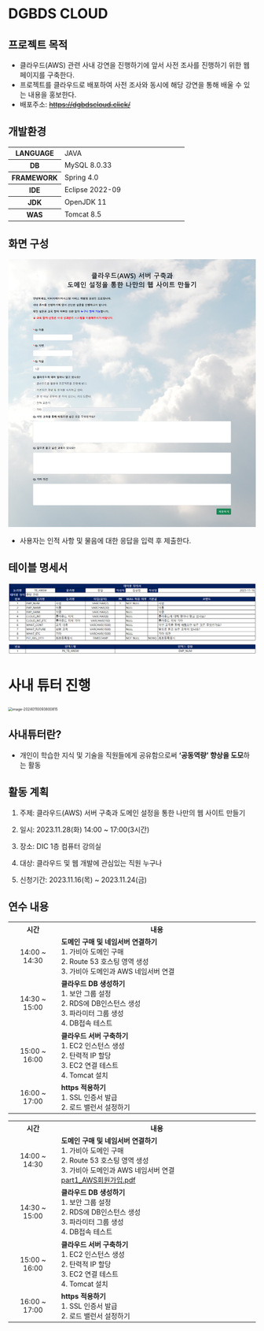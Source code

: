 # DGBDS CLOUD

## 프로젝트 목적

* 클라우드(AWS) 관련 사내 강연을 진행하기에 앞서 사전 조사를 진행하기 위한 웹 페이지를 구축한다.
* 프로젝트를 클라우드로 배포하여 사전 조사와 동시에 해당 강연을 통해 배울 수 있는 내용을 홍보한다.
* 배포주소: ~~https://dgbdscloud.click/~~



## 개발환경

<table>
	<colgroup>
        <col width="30%" style="text-align:center">
        <col width="*">
    </colgroup>    
    <tbody>
    	<tr>
            <th style="text-align:center">LANGUAGE</th>
            <td>JAVA</td>            
        </tr>
        <tr>
            <th style="text-align:center">DB</th>
            <td>MySQL 8.0.33</td>            
        </tr>
        <tr>
            <th style="text-align:center">FRAMEWORK</th>
            <td>Spring 4.0</td>            
        </tr>
        <tr>
            <th style="text-align:center">IDE</th>
            <td>Eclipse 2022-09</td>            
        </tr>
        <tr>
            <th style="text-align:center">JDK</th>
            <td>OpenJDK 11</td>            
        </tr>
        <tr>
            <th style="text-align:center">WAS</th>
            <td>Tomcat 8.5</td>            
        </tr>
	</tbody>
</table>        



## 화면 구성

<img src="./images/fullScreen.png" alt="fullScreen.png"/>

* 사용자는 인적 사항 및 물음에 대한 응답을 입력 후 제출한다.



## 테이블 명세서

<img src="./images/dbTable.png" alt="dbTable.png"/>



# 사내 튜터 진행

<img src="../../images/README/image-20240110093800815.png" alt="image-20240110093800815" style="zoom: 50%;" />

 

## 사내튜터란?

* 개인이 학습한 지식 및 기술을 직원들에게 공유함으로써 **‘공동역량’ 향상을 도모**하는 활동

 

## 활동 계획

1. 주제: 클라우드(AWS) 서버 구축과 도메인 설정을 통한 나만의 웹 사이트 만들기

2. 일시: 2023.11.28(화) 14:00 ~ 17:00(3시간)

3. 장소: DIC 1층 컴퓨터 강의실

4. 대상: 클라우드 및 웹 개발에 관심있는 직원 누구나

5. 신청기간: 2023.11.16(목) ~ 2023.11.24(금)

 

## 연수 내용

<table>
    <colgroup>
        <col width="20%">
        <col width="*">
    </colgroup>    
    <tbody>
        <tr>
            <th style="text-align:center">시간</th>         
            <th style="text-align:center">내용</th>
        </tr>
        <tr>
            <td style="text-align:center">14:00 ~ 14:30</td>
            <td style="text-align:left">
                <b>도메인 구매 및 네임서버  연결하기</b>  <br />
                1.    가비아 도메인 구매  <br />
                2.    Route 53 호스팅 영역 생성  <br />
                3.    가비아 도메인과 AWS 네임서버 연결
            </td>
        </tr>
        <tr>
            <td style="text-align:center">14:30 ~ 15:00</td>
            <td style="text-align:left">
                <b>클라우드 DB 생성하기</b>  <br />
                1.	보안 그룹 설정  <br />
                2.	RDS에 DB인스턴스 생성  <br />
                3.	파라미터 그룹 생성  <br />
                4.	DB접속 테스트
            </td>
        </tr>
        <tr>
            <td style="text-align:center">15:00 ~ 16:00</td>
            <td style="text-align:left">
                <b>클라우드 서버 구축하기</b>  <br />
                1.	EC2 인스턴스 생성  <br />
                2.	탄력적 IP 할당  <br />
                3.	EC2 연결 테스트  <br />
                4.	Tomcat 설치
            </td>
        </tr>    
        <tr>
            <td style="text-align:center">16:00 ~ 17:00</td>
            <td style="text-align:left">
                <b>https 적용하기</b>  <br />
                1.	SSL 인증서 발급  <br />
                2.	로드 밸런서 설정하기
            </td>
        </tr>         
    </tbody>
</table>





<table>
    <colgroup>
        <col width="20%">
        <col width="*">
    </colgroup>    
    <tbody>
        <tr>
            <th style="text-align:center">시간</th>         
            <th style="text-align:center">내용</th>
        </tr>
        <tr>
            <td style="text-align:center">14:00 ~ 14:30</td>
            <td style="text-align:left">
                <b>도메인 구매 및 네임서버  연결하기</b>  <br />
                1.    가비아 도메인 구매  <br />
                2.    Route 53 호스팅 영역 생성  <br />
                3.    가비아 도메인과 AWS 네임서버 연결  <br />
                <a href="./사내튜터 자료/교안/part1_AWS회원가입.pdf" download="">part1_AWS회원가입.pdf</a>
            </td>
        </tr>
        <tr>
            <td style="text-align:center">14:30 ~ 15:00</td>
            <td style="text-align:left">
                <b>클라우드 DB 생성하기</b>  <br />
                1.	보안 그룹 설정  <br />
                2.	RDS에 DB인스턴스 생성  <br />
                3.	파라미터 그룹 생성  <br />
                4.	DB접속 테스트
            </td>
        </tr>
        <tr>
            <td style="text-align:center">15:00 ~ 16:00</td>
            <td style="text-align:left">
                <b>클라우드 서버 구축하기</b>  <br />
                1.	EC2 인스턴스 생성  <br />
                2.	탄력적 IP 할당  <br />
                3.	EC2 연결 테스트  <br />
                4.	Tomcat 설치
            </td>
        </tr>    
        <tr>
            <td style="text-align:center">16:00 ~ 17:00</td>
            <td style="text-align:left">
                <b>https 적용하기</b>  <br />
                1.	SSL 인증서 발급  <br />
                2.	로드 밸런서 설정하기
            </td>
        </tr>         
    </tbody>
</table>

